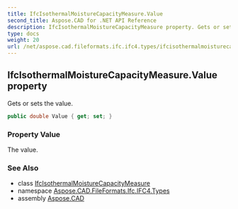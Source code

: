 ```yaml
---
title: IfcIsothermalMoistureCapacityMeasure.Value
second_title: Aspose.CAD for .NET API Reference
description: IfcIsothermalMoistureCapacityMeasure property. Gets or sets the value
type: docs
weight: 20
url: /net/aspose.cad.fileformats.ifc.ifc4.types/ifcisothermalmoisturecapacitymeasure/value/
---
```

## IfcIsothermalMoistureCapacityMeasure.Value property

Gets or sets the value.

```csharp
public double Value { get; set; }
```

### Property Value

The value.

### See Also

* class [IfcIsothermalMoistureCapacityMeasure](../)
* namespace [Aspose.CAD.FileFormats.Ifc.IFC4.Types](../../ifcisothermalmoisturecapacitymeasure/)
* assembly [Aspose.CAD](../../../)


